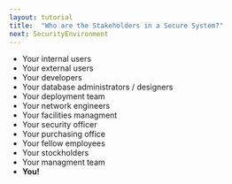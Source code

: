 ```yaml
---
layout: tutorial
title:  "Who are the Stakeholders in a Secure System?"
next: SecurityEnvironment
---
```


* Your internal users
* Your external users
* Your developers
* Your database administrators / designers
* Your deployment team
* Your network engineers
* Your facilities managment
* Your security officer
* Your purchasing office
* Your fellow employees
* Your stockholders
* Your managment team
* **You!**